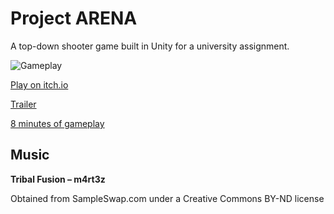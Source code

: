 # Project ARENA
A top-down shooter game built in Unity for a university assignment.

![Gameplay](gameplay.gif)

[Play on itch.io](https://vivekhnz.itch.io/project-arena)

[Trailer](https://youtu.be/g_YPRAib--g)

[8 minutes of gameplay](https://youtu.be/ySkmsy5XQy8)

## Music
**Tribal Fusion – m4rt3z**

Obtained from SampleSwap.com under a Creative Commons BY-ND license